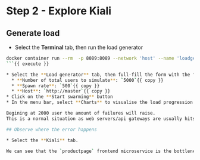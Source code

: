 # Step 2 - Explore Kiali

## Generate load

* Select the **Terminal** tab, then run the load generator

```bash
docker container run --rm  -p 8089:8089 --network 'host' --name 'loadgenerator' cncfexercises/bookinfo-load-test  -d 5 -h http://$(hostname) -u 4500 -r 100.0
```{{ execute }}

* Select the **Load generator** tab, then full-fill the form with the following parameters.
  * **Number of total users to simulate**: `5000`{{ copy }}
  * **Spawn rate**: `500`{{ copy }}
  * **Host**: `http://master`{{ copy }}
* Click on the **Start swarming** button
* In the menu bar, select **Charts** to visualise the load progression.

Begining at 2000 user the amount of failures will raise.
This is a normal situation as web servers/api gateways are usually hits their limits around 1500 requests per seconds.

## Observe where the error happens

* Select the **Kiali** tab.

We can see that the `productpage` frontend microservice is the bottleneck.